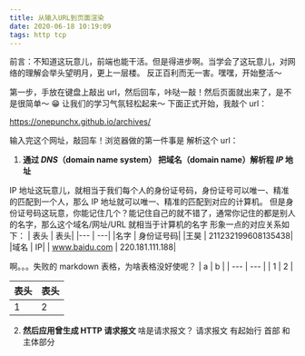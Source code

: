 ```yaml
---
title: 从输入URL到页面渲染
date: 2020-06-18 10:19:09
tags: http tcp
---
```


前言：不知道这玩意儿，前端也能干活。但是得进步啊。当学会了这玩意儿，对网络的理解会举头望明月，更上一层楼。
反正百利而无一害。嘿嘿，开始整活～

第一步，手放在键盘上敲出 url，然后回车，咔哒一敲！然后页面就出来了，是不是很简单～ 😁
让我们的学习气氛轻松起来～ 下面正式开始，我敲个 url：

https://onepunchx.github.io/archives/

输入完这个网址，敲回车！浏览器做的第一件事是 解析这个 url：

1. **通过 _DNS_（domain name system） 把域名（domain name）解析程 _IP_ 地址**

IP 地址这玩意儿，就相当于我们每个人的身份证号码，身份证号可以唯一、精准的匹配到一个人，那么 IP 地址就可以唯一、精准的匹配到对应的计算机。
但是身份证号码这玩意，你能记住几个？能记住自己的就不错了，通常你记住的都是别人的名字，那么这个域名/网址/URL 就相当于计算机的名字
形象一点的对应关系如下：
| 表头 | 表头|
|--- | ---|
|名字 | 身份证号码|
|王昊 | 211232199608135438|
|域名 | IP|
| www.baidu.com | 220.181.111.188|

啊。。。失败的 markdown 表格，为啥表格没好使呢？
| a | b |
| --- | --- |
| 1 | 2 |

| 表头 | 表头 |
| ---- | ---- |
| 1    | 2    |

2. **然后应用曾生成 HTTP 请求报文**
   啥是请求报文？
   请求报文 有起始行 首部 和 主体部分
